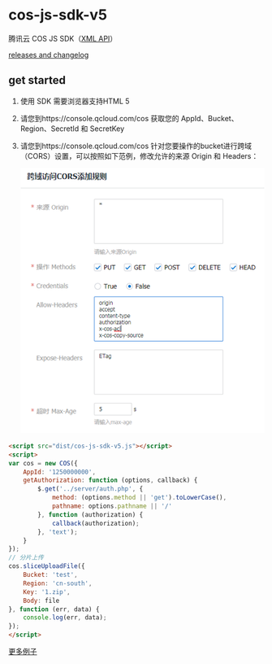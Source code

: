 # cos-js-sdk-v5

腾讯云 COS JS SDK（[XML API](https://www.qcloud.com/document/product/436/7751)）

[releases and changelog](https://github.com/tencentyun/cos-js-sdk-v5/releases)

## get started

1. 使用 SDK 需要浏览器支持HTML 5
2. 请您到https://console.qcloud.com/cos 获取您的 AppId、Bucket、Region、SecretId 和 SecretKey
3. 请您到https://console.qcloud.com/cos 针对您要操作的bucket进行跨域（CORS）设置，可以按照如下范例，修改允许的来源 Origin 和 Headers：

    ![cors.png](./demo/cors.png)

```html
<script src="dist/cos-js-sdk-v5.js"></script>
<script>
var cos = new COS({
    AppId: '1250000000',
    getAuthorization: function (options, callback) {
        $.get('../server/auth.php', {
            method: (options.method || 'get').toLowerCase(),
            pathname: options.pathname || '/'
        }, function (authorization) {
            callback(authorization);
        }, 'text');
    }
});
// 分片上传
cos.sliceUploadFile({
    Bucket: 'test',
    Region: 'cn-south',
    Key: '1.zip',
    Body: file
}, function (err, data) {
    console.log(err, data);
});
</script>
```

[更多例子](demo/demo.js)